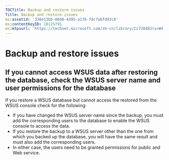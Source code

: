 ```yaml
---
TOCTitle: Backup and restore issues
Title: Backup and restore issues
ms:assetid: '330e13bb-0048-4d95-a176-fdc7a6fd93c8'
ms:contentKeyID: 18125791
ms:mtpsurl: 'https://technet.microsoft.com/zh-cn/library/Cc720482(v=WS.10)'
---
```


Backup and restore issues
=========================

If you cannot access WSUS data after restoring the database, check the WSUS server name and user permissions for the database
-----------------------------------------------------------------------------------------------------------------------------

If you restore a WSUS database but cannot access the restored from the WSUS console check for the following:

-   If you have changed the WSUS server name since the backup, you must add the corresponding users to the database to enable the WSUS console to access the data.
-   If you restore the backup to a WSUS server other than the one from which you backed up the database, you will have the same result and must also add the corresponding users.
-   In either case, the users need to be granted permissions for public and Web service.
